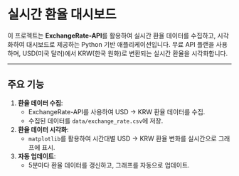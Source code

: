 # 실시간 환율 대시보드

이 프로젝트는 **ExchangeRate-API**를 활용하여 실시간 환율 데이터를 수집하고, 시각화하여 대시보드로 제공하는 Python 기반 애플리케이션입니다. 무료 API 플랜을 사용하며, USD(미국 달러)에서 KRW(한국 원화)로 변환되는 실시간 환율을 시각화합니다.

---

## 주요 기능
1. **환율 데이터 수집**:
   - ExchangeRate-API를 사용하여 USD → KRW 환율 데이터를 수집.
   - 수집된 데이터를 `data/exchange_rate.csv`에 저장.
2. **환율 데이터 시각화**:
   - `matplotlib`를 활용하여 시간대별 USD → KRW 환율 변화를 실시간으로 그래프에 표시.
3. **자동 업데이트**:
   - 5분마다 환율 데이터를 갱신하고, 그래프를 자동으로 업데이트.
